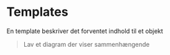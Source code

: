 # Templates

En template beskriver det forventet indhold til et objekt

> Lav et diagram der viser sammenhængende
